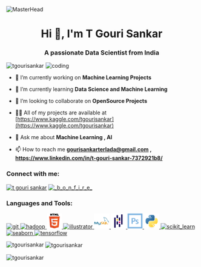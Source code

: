 ![MasterHead](https://www.google.com/url?sa=i&url=https%3A%2F%2Fwww.pinterest.com%2Fpin%2F547820742172621903%2F&psig=AOvVaw30tLKq62BGOvTJxpg4rE35&ust=1668544366406000&source=images&cd=vfe&ved=0CBAQjRxqFwoTCPD7_qPCrvsCFQAAAAAdAAAAABAE)
<h1 align="center">Hi 👋, I'm T Gouri Sankar</h1>
<h3 align="center">A passionate Data Scientist from India</h3>
<img align="right" alt="coding" width="400" src="https://c.tenor.com/BqbIhT4Mb7cAAAAd/programmer-rounded-edges.gif"
<p align="left"> <img src="https://komarev.com/ghpvc/?username=tgourisankar&label=Profile%20views&color=0e75b6&style=flat" alt="tgourisankar" /> </p>

- 🔭 I’m currently working on **Machine Learning Projects**

- 🌱 I’m currently learning **Data Science and Machine Learning**

- 👯 I’m looking to collaborate on **OpenSource Projects**

- 👨‍💻 All of my projects are available at [https://www.kaggle.com/tgourisankar](https://www.kaggle.com/tgourisankar)

- 💬 Ask me about **Machine Learning , AI**

- 📫 How to reach me **gourisankarterlada@gmail.com , https://www.linkedin.com/in/t-gouri-sankar-7372921b8/**

<h3 align="left">Connect with me:</h3>
<p align="left">
<a href="https://kaggle.com/t gouri sankar" target="blank"><img align="center" src="https://raw.githubusercontent.com/rahuldkjain/github-profile-readme-generator/master/src/images/icons/Social/kaggle.svg" alt="t gouri sankar" height="30" width="40" /></a>
<a href="https://instagram.com/_b_o_n_f_i_r_e_" target="blank"><img align="center" src="https://raw.githubusercontent.com/rahuldkjain/github-profile-readme-generator/master/src/images/icons/Social/instagram.svg" alt="_b_o_n_f_i_r_e_" height="30" width="40" /></a>
</p>

<h3 align="left">Languages and Tools:</h3>
<p align="left"> <a href="https://git-scm.com/" target="_blank" rel="noreferrer"> <img src="https://www.vectorlogo.zone/logos/git-scm/git-scm-icon.svg" alt="git" width="40" height="40"/> </a> <a href="https://hadoop.apache.org/" target="_blank" rel="noreferrer"> <img src="https://www.vectorlogo.zone/logos/apache_hadoop/apache_hadoop-icon.svg" alt="hadoop" width="40" height="40"/> </a> <a href="https://www.w3.org/html/" target="_blank" rel="noreferrer"> <img src="https://raw.githubusercontent.com/devicons/devicon/master/icons/html5/html5-original-wordmark.svg" alt="html5" width="40" height="40"/> </a> <a href="https://www.adobe.com/in/products/illustrator.html" target="_blank" rel="noreferrer"> <img src="https://www.vectorlogo.zone/logos/adobe_illustrator/adobe_illustrator-icon.svg" alt="illustrator" width="40" height="40"/> </a> <a href="https://www.mysql.com/" target="_blank" rel="noreferrer"> <img src="https://raw.githubusercontent.com/devicons/devicon/master/icons/mysql/mysql-original-wordmark.svg" alt="mysql" width="40" height="40"/> </a> <a href="https://pandas.pydata.org/" target="_blank" rel="noreferrer"> <img src="https://raw.githubusercontent.com/devicons/devicon/2ae2a900d2f041da66e950e4d48052658d850630/icons/pandas/pandas-original.svg" alt="pandas" width="40" height="40"/> </a> <a href="https://www.photoshop.com/en" target="_blank" rel="noreferrer"> <img src="https://raw.githubusercontent.com/devicons/devicon/master/icons/photoshop/photoshop-line.svg" alt="photoshop" width="40" height="40"/> </a> <a href="https://www.python.org" target="_blank" rel="noreferrer"> <img src="https://raw.githubusercontent.com/devicons/devicon/master/icons/python/python-original.svg" alt="python" width="40" height="40"/> </a> <a href="https://scikit-learn.org/" target="_blank" rel="noreferrer"> <img src="https://upload.wikimedia.org/wikipedia/commons/0/05/Scikit_learn_logo_small.svg" alt="scikit_learn" width="40" height="40"/> </a> <a href="https://seaborn.pydata.org/" target="_blank" rel="noreferrer"> <img src="https://seaborn.pydata.org/_images/logo-mark-lightbg.svg" alt="seaborn" width="40" height="40"/> </a> <a href="https://www.tensorflow.org" target="_blank" rel="noreferrer"> <img src="https://www.vectorlogo.zone/logos/tensorflow/tensorflow-icon.svg" alt="tensorflow" width="40" height="40"/> </a> </p>

<p><img align="left" src="https://github-readme-stats.vercel.app/api/top-langs?username=tgourisankar&show_icons=true&locale=en&layout=compact" alt="tgourisankar" /></p>

<p>&nbsp;<img align="center" src="https://github-readme-stats.vercel.app/api?username=tgourisankar&show_icons=true&locale=en" alt="tgourisankar" /></p>

<p><img align="center" src="https://github-readme-streak-stats.herokuapp.com/?user=tgourisankar&" alt="tgourisankar" /></p>

